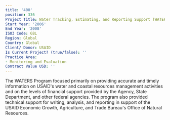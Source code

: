 ```yaml
---
title: '400'
position: 336
Project Title: Water Tracking, Estimating, and Reporting Support (WATERS) Program
Start Year: '2006'
End Year: '2008'
ISO3 Code: GBL
Region: Global
Country: Global
Client/ Donor: USAID
Is Current Project? (true/false): ''
Practice Area:
- Monitoring and Evaluation
Contract Value USD: ''
---
```


The WATERS Program focused primarily on providing accurate and timely information on USAID's water and coastal resources management activities and on the levels of financial support provided by the Agency, State Department, and other federal agencies. The program also provided technical support for writing, analysis, and reporting in support of the USAID Economic Growth, Agriculture, and Trade Bureau's Office of Natural Resources.